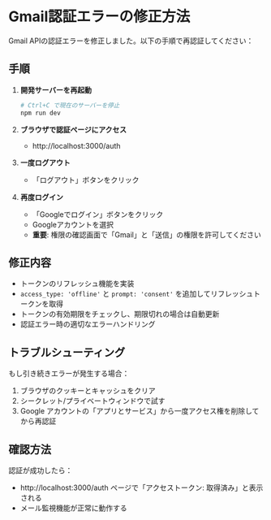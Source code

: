 # Gmail認証エラーの修正方法

Gmail APIの認証エラーを修正しました。以下の手順で再認証してください：

## 手順

1. **開発サーバーを再起動**
   ```bash
   # Ctrl+C で現在のサーバーを停止
   npm run dev
   ```

2. **ブラウザで認証ページにアクセス**
   - http://localhost:3000/auth

3. **一度ログアウト**
   - 「ログアウト」ボタンをクリック

4. **再度ログイン**
   - 「Googleでログイン」ボタンをクリック
   - Googleアカウントを選択
   - **重要**: 権限の確認画面で「Gmail」と「送信」の権限を許可してください

## 修正内容

- トークンのリフレッシュ機能を実装
- `access_type: 'offline'` と `prompt: 'consent'` を追加してリフレッシュトークンを取得
- トークンの有効期限をチェックし、期限切れの場合は自動更新
- 認証エラー時の適切なエラーハンドリング

## トラブルシューティング

もし引き続きエラーが発生する場合：

1. ブラウザのクッキーとキャッシュをクリア
2. シークレット/プライベートウィンドウで試す
3. Google アカウントの「アプリとサービス」から一度アクセス権を削除してから再認証

## 確認方法

認証が成功したら：
- http://localhost:3000/auth ページで「アクセストークン: 取得済み」と表示される
- メール監視機能が正常に動作する